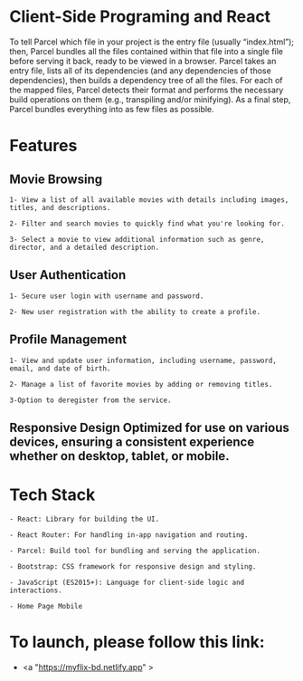 # Client-Side Programing and React

To tell Parcel which file in your project is the entry file (usually “index.html”); then, Parcel bundles all the files contained within that file into a single file before serving it back, ready to be viewed in a browser.
Parcel takes an entry file, lists all of its dependencies (and any dependencies of those dependencies), then builds a dependency tree of all the files. For each of the mapped files, Parcel detects their format and performs the necessary build operations on them (e.g., transpiling and/or minifying). As a final step, Parcel bundles everything into as few files as possible.

# Features

 ## Movie Browsing
    1- View a list of all available movies with details including images, titles, and descriptions.

    2- Filter and search movies to quickly find what you're looking for.

    3- Select a movie to view additional information such as genre, director, and a detailed description.

 ## User Authentication
    1- Secure user login with username and password.

    2- New user registration with the ability to create a profile.

 ## Profile Management
    1- View and update user information, including username, password, email, and date of birth.

    2- Manage a list of favorite movies by adding or removing titles.

    3-Option to deregister from the service.

 ## Responsive Design Optimized for use on various devices, ensuring a consistent experience whether on desktop, tablet, or mobile.


 # Tech Stack

    - React: Library for building the UI.

    - React Router: For handling in-app navigation and routing.

    - Parcel: Build tool for bundling and serving the application.

    - Bootstrap: CSS framework for responsive design and styling.

    - JavaScript (ES2015+): Language for client-side logic and interactions.

    - Home Page Mobile

  # To launch, please follow this link:
  
  - <a "https://myflix-bd.netlify.app" ></a>